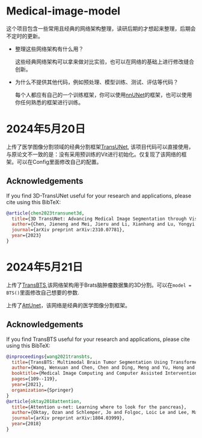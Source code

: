 # Medical-image-model
这个项目包含一些常用且经典的网络架构整理，读研后期的才想起来整理，后期会不定时的更新。

- 整理这些网络架构有什么用？

  这些经典网络架构可以拿来做对比实验，也可以在网络的基础上进行修改缝合创新。

 
  
- 为什么不提供其他代码，例如预处理、模型训练、测试、评估等代码？

  每个人都应有自己的一个训练框架，你可以使用[nnUNet](https://github.com/MIC-DKFZ/nnUNet)的框架，也可以使用你任何熟悉的框架进行训练。
# 2024年5月20日
上传了医学图像分割领域的经典分割框架[TransUNet](https://github.com/Beckschen/TransUNet), 该项目代码可以直接使用，与原论文不一致的是：没有采用预训练的Vit进行初始化。仅复现了该网络的框架。可以在Config里面修改自己的配置。
## Acknowledgements
If you find 3D-TransUNet useful for your research and applications, please cite using this BibTeX:
```bibtex
@article{chen2023transunet3d,
  title={3D TransUNet: Advancing Medical Image Segmentation through Vision Transformers},
  author={Chen, Jieneng and Mei, Jieru and Li, Xianhang and Lu, Yongyi and Yu, Qihang and Wei, Qingyue},
  journal={arXiv preprint arXiv:2310.07781},
  year={2023}
}
```
# 2024年5月21日
上传了[TransBTS](https://github.com/Rubics-Xuan/TransBTS),该网络架构用于Brats脑肿瘤数据集的3D分割。可以在`model = BTS()`里面修改自己想要的参数.

上传了[AttUnet](https://github.com/ozan-oktay/Attention-Gated-Networks)，该网络是经典的医学图像分割框架。
## Acknowledgements
If you find TransBTS useful for your research and applications, please cite using this BibTeX:
```bibtex
@inproceedings{wang2021transbts,
  title={TransBTS: Multimodal Brain Tumor Segmentation Using Transformer},
  author={Wang, Wenxuan and Chen, Chen and Ding, Meng and Yu, Hong and Zha, Sen and Li, Jiangyun},
  booktitle={Medical Image Computing and Computer Assisted Intervention--MICCAI 2021: 24th International Conference, Strasbourg, France, September 27--October 1, 2021, Proceedings, Part I 24},
  pages={109--119},
  year={2021},
  organization={Springer}
}
@article{oktay2018attention,
  title={Attention u-net: Learning where to look for the pancreas},
  author={Oktay, Ozan and Schlemper, Jo and Folgoc, Loic Le and Lee, Matthew and Heinrich, Mattias and Misawa, Kazunari and Mori, Kensaku and McDonagh, Steven and Hammerla, Nils Y and Kainz, Bernhard and others},
  journal={arXiv preprint arXiv:1804.03999},
  year={2018}
}
```
